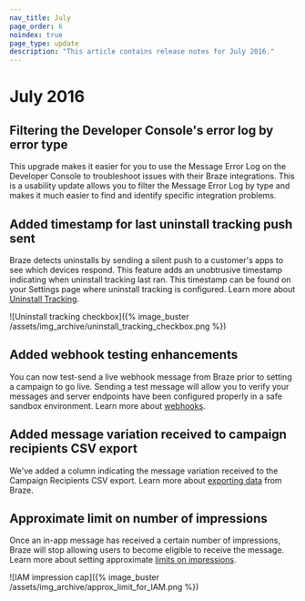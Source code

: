 ```yaml
---
nav_title: July
page_order: 6
noindex: true
page_type: update
description: "This article contains release notes for July 2016."
---
```


# July 2016

## Filtering the Developer Console's error log by error type

This upgrade makes it easier for you to use the Message Error Log on the Developer Console to troubleshoot issues with their Braze integrations. This is a usability update allows you to filter the Message Error Log by type and makes it much easier to find and identify specific integration problems.

## Added timestamp for last uninstall tracking push sent

Braze detects uninstalls by sending a silent push to a customer's apps to see which devices respond. This feature adds an unobtrusive timestamp indicating when uninstall tracking last ran. This timestamp can be found on your Settings page where uninstall tracking is configured. Learn more about [Uninstall Tracking]({{site.baseurl}}/user_guide/data_and_analytics/uninstall_tracking/#uninstall-tracking).

![Uninstall tracking checkbox]({% image_buster /assets/img_archive/uninstall_tracking_checkbox.png %})

## Added webhook testing enhancements

You can now test-send a live webhook message from Braze prior to setting a campaign to go live. Sending a test message will allow you to verify your messages and server endpoints have been configured properly in a safe sandbox environment. Learn more about [webhooks]({{site.baseurl}}/user_guide/message_building_by_channel/webhooks/creating_a_webhook/#creating-a-webhook).

## Added message variation received to campaign recipients CSV export

We've added a column indicating the message variation received to the Campaign Recipients CSV export. Learn more about [exporting data]({{site.baseurl}}/user_guide/data_and_analytics/exporting_dashboard_data/#exporting-dashboard-data) from Braze.

## Approximate limit on number of impressions

Once an in-app message has received a certain number of impressions, Braze will stop allowing users to become eligible to receive the message. Learn more about setting approximate [limits on impressions]({{site.baseurl}}/user_guide/engagement_tools/campaigns/testing_and_more/rate-limiting/#setting-a-max-impression-cap).

![IAM impression cap]({% image_buster /assets/img_archive/approx_limit_for_IAM.png %})


